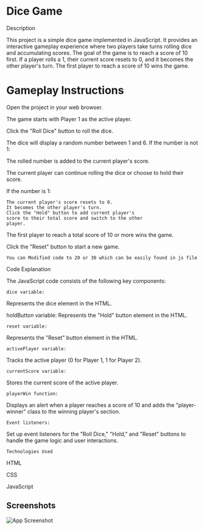 
# Dice Game

Description

This project is a simple dice game implemented in JavaScript. It provides an interactive gameplay experience where two players take turns rolling dice and accumulating scores. The goal of the game is to reach a score of 10 first. If a player rolls a 1, their current score resets to 0, and it becomes the other player's turn. The first player to reach a score of 10 wins the game.

# Gameplay Instructions

Open the project in your web browser.

The game starts with Player 1 as the active player.

Click the "Roll Dice" button to roll the dice.

The dice will display a random number between 1 and 6.
If the number is not 1:

The rolled number is added to the current player's score.

The current player can continue rolling the dice or choose to hold their score.

If the number is 1:

    The current player's score resets to 0.
    It becomes the other player's turn.
    Click the "Hold" button to add current player's 
    score to their total score and switch to the other
    player.
The first player to reach a total score of 10 or more wins the game.

Click the "Reset" button to start a new game.

    You can Modified code to 20 or 30 which can be easily found in js file

Code Explanation

The JavaScript code consists of the following key components:

    dice variable: 

Represents the dice element in the HTML.

holdButton variable: Represents the "Hold" button element in the HTML.

    reset variable: 

Represents the "Reset" button element in the HTML.

    activePlayer variable: 

Tracks the active player 
(0 for Player 1, 1 for Player 2).

    currentScore variable: 
Stores the current score of the active player.

    playerWin function: 
Displays an alert when a player reaches a score of 10 and adds the "player-winner" class to the winning player's section.


    Event listeners: 
Set up event listeners for the "Roll Dice," "Hold," and "Reset" buttons to handle the game logic and user interactions.


    Technologies Used

HTML


CSS

JavaScript

## Screenshots

![App Screenshot](https://via.placeholder.com/468x300?text=App+Screenshot+Here)

